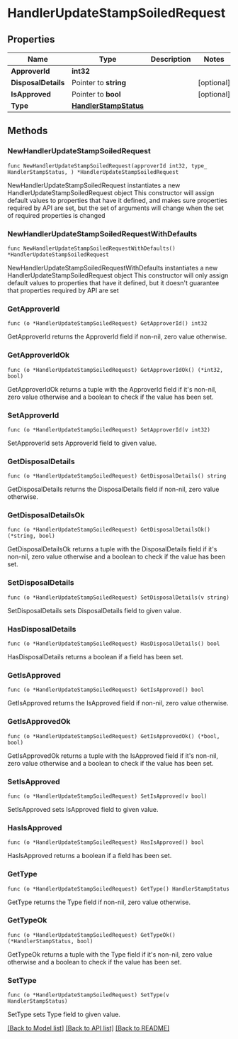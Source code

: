 # HandlerUpdateStampSoiledRequest

## Properties

Name | Type | Description | Notes
------------ | ------------- | ------------- | -------------
**ApproverId** | **int32** |  | 
**DisposalDetails** | Pointer to **string** |  | [optional] 
**IsApproved** | Pointer to **bool** |  | [optional] 
**Type** | [**HandlerStampStatus**](HandlerStampStatus.md) |  | 

## Methods

### NewHandlerUpdateStampSoiledRequest

`func NewHandlerUpdateStampSoiledRequest(approverId int32, type_ HandlerStampStatus, ) *HandlerUpdateStampSoiledRequest`

NewHandlerUpdateStampSoiledRequest instantiates a new HandlerUpdateStampSoiledRequest object
This constructor will assign default values to properties that have it defined,
and makes sure properties required by API are set, but the set of arguments
will change when the set of required properties is changed

### NewHandlerUpdateStampSoiledRequestWithDefaults

`func NewHandlerUpdateStampSoiledRequestWithDefaults() *HandlerUpdateStampSoiledRequest`

NewHandlerUpdateStampSoiledRequestWithDefaults instantiates a new HandlerUpdateStampSoiledRequest object
This constructor will only assign default values to properties that have it defined,
but it doesn't guarantee that properties required by API are set

### GetApproverId

`func (o *HandlerUpdateStampSoiledRequest) GetApproverId() int32`

GetApproverId returns the ApproverId field if non-nil, zero value otherwise.

### GetApproverIdOk

`func (o *HandlerUpdateStampSoiledRequest) GetApproverIdOk() (*int32, bool)`

GetApproverIdOk returns a tuple with the ApproverId field if it's non-nil, zero value otherwise
and a boolean to check if the value has been set.

### SetApproverId

`func (o *HandlerUpdateStampSoiledRequest) SetApproverId(v int32)`

SetApproverId sets ApproverId field to given value.


### GetDisposalDetails

`func (o *HandlerUpdateStampSoiledRequest) GetDisposalDetails() string`

GetDisposalDetails returns the DisposalDetails field if non-nil, zero value otherwise.

### GetDisposalDetailsOk

`func (o *HandlerUpdateStampSoiledRequest) GetDisposalDetailsOk() (*string, bool)`

GetDisposalDetailsOk returns a tuple with the DisposalDetails field if it's non-nil, zero value otherwise
and a boolean to check if the value has been set.

### SetDisposalDetails

`func (o *HandlerUpdateStampSoiledRequest) SetDisposalDetails(v string)`

SetDisposalDetails sets DisposalDetails field to given value.

### HasDisposalDetails

`func (o *HandlerUpdateStampSoiledRequest) HasDisposalDetails() bool`

HasDisposalDetails returns a boolean if a field has been set.

### GetIsApproved

`func (o *HandlerUpdateStampSoiledRequest) GetIsApproved() bool`

GetIsApproved returns the IsApproved field if non-nil, zero value otherwise.

### GetIsApprovedOk

`func (o *HandlerUpdateStampSoiledRequest) GetIsApprovedOk() (*bool, bool)`

GetIsApprovedOk returns a tuple with the IsApproved field if it's non-nil, zero value otherwise
and a boolean to check if the value has been set.

### SetIsApproved

`func (o *HandlerUpdateStampSoiledRequest) SetIsApproved(v bool)`

SetIsApproved sets IsApproved field to given value.

### HasIsApproved

`func (o *HandlerUpdateStampSoiledRequest) HasIsApproved() bool`

HasIsApproved returns a boolean if a field has been set.

### GetType

`func (o *HandlerUpdateStampSoiledRequest) GetType() HandlerStampStatus`

GetType returns the Type field if non-nil, zero value otherwise.

### GetTypeOk

`func (o *HandlerUpdateStampSoiledRequest) GetTypeOk() (*HandlerStampStatus, bool)`

GetTypeOk returns a tuple with the Type field if it's non-nil, zero value otherwise
and a boolean to check if the value has been set.

### SetType

`func (o *HandlerUpdateStampSoiledRequest) SetType(v HandlerStampStatus)`

SetType sets Type field to given value.



[[Back to Model list]](../README.md#documentation-for-models) [[Back to API list]](../README.md#documentation-for-api-endpoints) [[Back to README]](../README.md)


